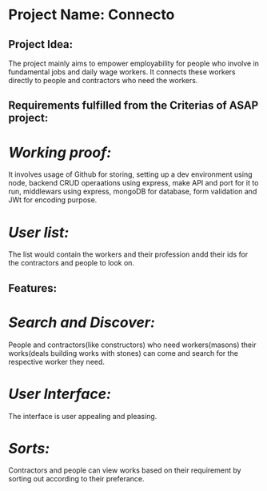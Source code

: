 # **Project Name: Connecto**

## **Project Idea:**

The project mainly aims to empower employability for people who involve in fundamental jobs and daily wage workers. It connects these workers directly to people and contractors who need the workers.

## **Requirements fulfilled from the Criterias of ASAP project:**

# *_Working proof:_*

It involves usage of Github for storing, setting up a dev environment using node, backend CRUD operaations using express, make API and port for it to run, middlewars using express, mongoDB for database, form validation and JWt for encoding purpose.

# **_User list:_**

The list would contain the workers and their profession andd their ids for the contractors and people to look on. 

## **Features:**

# **_Search and Discover:_**

People and contractors(like constructors) who need workers(masons) their works(deals building works with stones) can come and search for the respective worker they need. 

# **_User Interface:_**

The interface is user appealing and pleasing.

# **_Sorts:_**

Contractors and people can view works based on their requirement by sorting out according to their preferance. 

